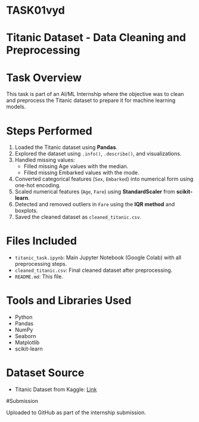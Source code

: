 # TASK01vyd
# Titanic Dataset - Data Cleaning and Preprocessing

# Task Overview

This task is part of an AI/ML Internship where the objective was to clean and preprocess the Titanic dataset to prepare it for machine learning models.

# Steps Performed

1. Loaded the Titanic dataset using **Pandas**.
2. Explored the dataset using `.info()`, `.describe()`, and visualizations.
3. Handled missing values:
   - Filled missing Age values with the median.
   - Filled missing Embarked values with the mode.
4. Converted categorical features (`Sex`, `Embarked`) into numerical form using one-hot encoding.
5. Scaled numerical features (`Age`, `Fare`) using **StandardScaler** from **scikit-learn**.
6. Detected and removed outliers in `Fare` using the **IQR method** and boxplots.
7. Saved the cleaned dataset as `cleaned_titanic.csv`.

# Files Included

- `titanic_task.ipynb`: Main Jupyter Notebook (Google Colab) with all preprocessing steps.
- `cleaned_titanic.csv`: Final cleaned dataset after preprocessing.
- `README.md`: This file.

# Tools and Libraries Used

- Python
- Pandas
- NumPy
- Seaborn
- Matplotlib
- scikit-learn

# Dataset Source

- Titanic Dataset from Kaggle: [Link](https://www.kaggle.com/datasets/yasserh/titanic-dataset)

#Submission

Uploaded to GitHub as part of the internship submission.
